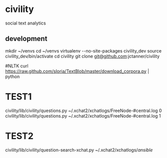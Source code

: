 civility
========

social text analytics

development
-----------
mkdir ~/venvs
cd ~/venvs
virtualenv --no-site-packages civility_dev
source civility_dev/bin/activate
cd civility
git clone git@github.com:jctanner/civility

#NLTK
curl https://raw.github.com/sloria/TextBlob/master/download_corpora.py | python

# TEST1
civility/lib/civility/questions.py ~/.xchat2/xchatlogs/FreeNode-#central.log 0
civility/lib/civility/questions.py ~/.xchat2/xchatlogs/FreeNode-#central.log 1

# TEST2
civility/lib/civility/question-search-xchat.py ~/.xchat2/xchatlogs/*ansible*

